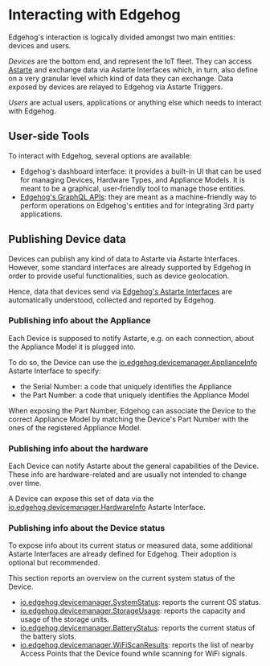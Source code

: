 # Interacting with Edgehog

Edgehog's interaction is logically divided amongst two main entities: devices and users.

_Devices_ are the bottom end, and represent the IoT fleet. They can access
[Astarte](https://github.com/astarte-platform/astarte) and exchange data via Astarte Interfaces
which, in turn, also define on a very granular level which kind of data they can exchange. Data
exposed by devices are relayed to Edgehog via Astarte Triggers.

_Users_ are actual users, applications or anything else which needs to interact with Edgehog.

## User-side Tools

To interact with Edgehog, several options are available:

- Edgehog's dashboard interface: it provides a built-in UI that can be used for managing Devices,
  Hardware Types, and Appliance Models. It is meant to be a graphical, user-friendly tool to manage
  those entities.
- [Edgehog's GraphQL APIs](graphql-api-docs/): they are meant as a machine-friendly way to perform
  operations on Edgehog's entities and for integrating 3rd party applications.

## Publishing Device data

Devices can publish any kind of data to Astarte via Astarte Interfaces. However, some standard
interfaces are already supported by Edgehog in order to provide useful functionalities, such as
device geolocation.

Hence, data that devices send via
[Edgehog's Astarte Interfaces](https://github.com/edgehog-device-manager/edgehog-astarte-interfaces/)
are automatically understood, collected and reported by Edgehog.

### Publishing info about the Appliance

Each Device is supposed to notify Astarte, e.g. on each connection, about the Appliance Model it is
plugged into.

To do so, the Device can use the [io.edgehog.devicemanager.ApplianceInfo](astarte_interfaces.html)
Astarte Interface to specify:

- the Serial Number: a code that uniquely identifies the Appliance
- the Part Number: a code that uniquely identifies the Appliance Model

When exposing the Part Number, Edgehog can associate the Device to the correct Appliance Model by
matching the Device's Part Number with the ones of the registered Appliance Model.

### Publishing info about the hardware

Each Device can notify Astarte about the general capabilities of the Device. These info are
hardware-related and are usually not intended to change over time.

A Device can expose this set of data via the
[io.edgehog.devicemanager.HardwareInfo](astarte_interfaces.html) Astarte Interface.

### Publishing info about the Device status

To expose info about its current status or measured data, some additional Astarte Interfaces are
already defined for Edgehog. Their adoption is optional but recommended.

This section reports an overview on the current system status of the Device.

- [io.edgehog.devicemanager.SystemStatus](astarte_interfaces.html): reports the current OS status.
- [io.edgehog.devicemanager.StorageUsage](astarte_interfaces.html): reports the capacity and usage
  of the storage units.
- [io.edgehog.devicemanager.BatteryStatus](astarte_interfaces.html): reports the current status of
  the battery slots.
- [io.edgehog.devicemanager.WiFiScanResults](astarte_interfaces.html): reports the list of nearby
  Access Points that the Device found while scanning for WiFi signals.
